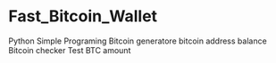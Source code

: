 # Fast_Bitcoin_Wallet 
Python Simple Programing Bitcoin 
generatore bitcoin address balance
Bitcoin checker Test BTC amount
